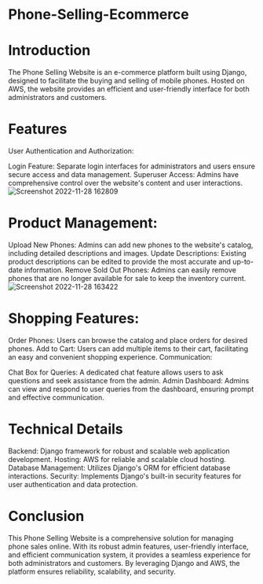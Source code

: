# Phone-Selling-Ecommerce
# Introduction
The Phone Selling Website is an e-commerce platform built using Django, designed to facilitate the buying and selling of mobile phones. Hosted on AWS, the website provides an efficient and user-friendly interface for both administrators and customers.

# Features
User Authentication and Authorization:

Login Feature: Separate login interfaces for administrators and users ensure secure access and data management.
Superuser Access: Admins have comprehensive control over the website's content and user interactions.![Screenshot 2022-11-28 162809](https://github.com/SJaditya/Phone-Selling-Ecommerce-/assets/100435650/2b8311ad-21a8-4844-adc1-a72049e728aa)

# Product Management:

Upload New Phones: Admins can add new phones to the website's catalog, including detailed descriptions and images.
Update Descriptions: Existing product descriptions can be edited to provide the most accurate and up-to-date information.
Remove Sold Out Phones: Admins can easily remove phones that are no longer available for sale to keep the inventory current.![Screenshot 2022-11-28 163422](https://github.com/SJaditya/Phone-Selling-Ecommerce-/assets/100435650/2b164ffb-b848-47a3-b2d5-e1e616576711)

# Shopping Features:

Order Phones: Users can browse the catalog and place orders for desired phones.
Add to Cart: Users can add multiple items to their cart, facilitating an easy and convenient shopping experience.
Communication:

Chat Box for Queries: A dedicated chat feature allows users to ask questions and seek assistance from the admin.
Admin Dashboard: Admins can view and respond to user queries from the dashboard, ensuring prompt and effective communication.

# Technical Details
Backend: Django framework for robust and scalable web application development.
Hosting: AWS for reliable and scalable cloud hosting.
Database Management: Utilizes Django's ORM for efficient database interactions.
Security: Implements Django's built-in security features for user authentication and data protection.

 # Conclusion
This Phone Selling Website is a comprehensive solution for managing phone sales online. With its robust admin features, user-friendly interface, and efficient communication system, it provides a seamless experience for both administrators and customers. By leveraging Django and AWS, the platform ensures reliability, scalability, and security.
